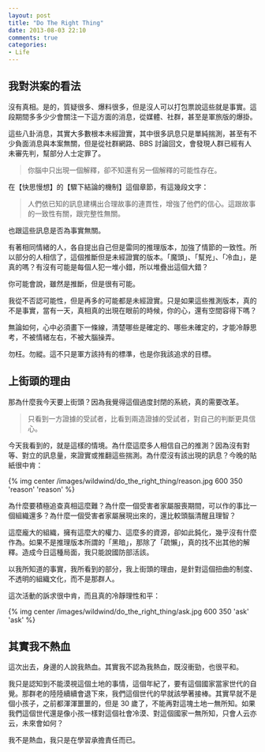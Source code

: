 ```yaml
---
layout: post
title: "Do The Right Thing"
date: 2013-08-03 22:10
comments: true
categories: 
- Life
---
```

## 我對洪案的看法
沒有真相。是的，質疑很多、爆料很多，但是沒人可以打包票說這些就是事實。這段期間多多少少會關注一下這方面的消息，從媒體、社群，甚至是軍旅版的爆掛。

這些八卦消息，其實大多數根本未經證實，其中很多訊息只是單純揣測，甚至有不少負面消息與本案無關，但是從社群網路、BBS 討論回文，會發現人群已經有人未審先判，幫部分人士定罪了。

> 你腦中只出現一個解釋，卻不知還有另一個解釋的可能性存在。

在【快思慢想】的【驟下結論的機制】這個章節，有這幾段文字：

> 人們依已知的訊息建構出合理故事的連貫性，增強了他們的信心。這跟故事的一致性有關，跟完整性無關。

也跟這些訊息是否為事實無關。

有著相同情緒的人，各自提出自己但是雷同的推理版本，加強了情節的一致性。所以部分的人相信了，這個推斷但是未經證實的版本。「魔頭」、「幫兇」、「冷血」，是真的嗎？有沒有可能是每個人犯一堆小錯，所以堆疊出這個大錯？

你可能會說，雖然是推斷，但是很有可能。

我從不否認可能性，但是再多的可能都是未經證實。只是如果這些推測版本，真的不是事實，當有一天，真相真的出現在眼前的時候，你的心，還有空間容得下嗎？

無論如何，心中必須畫下一條線，清楚哪些是確定的、哪些未確定的，才能冷靜思考，不被情緒左右，不被大腦操弄。

勿枉。勿縱。這不只是軍方該持有的標準，也是你我該追求的目標。

## 上街頭的理由
那為什麼我今天要上街頭？因為我覺得這個過度封閉的系統，真的需要改革。

>只看到一方證據的受試者，比看到兩造證據的受試者，對自己的判斷更具信心。

今天我看到的，就是這樣的情境。為什麼這麼多人相信自己的推測？因為沒有對等、對立的訊息量，來證實或推翻這些揣測。為什麼沒有該出現的訊息？今晚的貼紙很中肯：

{% img center /images/wildwind/do_the_right_thing/reason.jpg 600 350 'reason' 'reason' %}

為什麼要積極追查真相這麼難？為什麼一個受害者家屬服喪期間，可以作的事比一個組織還多？為什麼一個受害者家屬展現出來的，還比較頭腦清醒且理智？

這麼龐大的組織，擁有這麼大的權力、這麼多的資源，卻如此鈍化，幾乎沒有什麼作為。如果不是推理版本所謂的「黑暗」，那除了「疏懶」，真的找不出其他的解釋。造成今日這種局面，我只能說國防部活該。

以我所知道的事實，我所看到的部分，我上街頭的理由，是針對這個扭曲的制度、不透明的組織文化，而不是那群人。

這次活動的訴求很中肯，而且真的冷靜理性和平：

{% img center /images/wildwind/do_the_right_thing/ask.jpg 600 350 'ask' 'ask' %}


## 其實我不熱血
這次出去，身邊的人說我熱血。其實我不認為我熱血，既沒衝勁，也很平和。

我只是認知到不能漠視這個土地的事情，這個年紀了，要有這個國家當家世代的自覺。那群老的陸陸續續會退下來，我們這個世代的早就該學著接棒。其實早就不是個小孩子，之前都渾渾噩噩的，但是 30 歲了，不能再對這塊土地一無所知。如果我們這個世代還是像小孩一樣對這個社會冷漠、對這個國家一無所知，只會人云亦云，未來會如何？

我不是熱血，我只是在學習承擔責任而已。